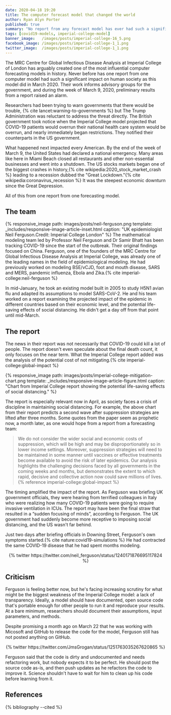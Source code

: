 ```yaml
---
date: 2020-04-18 19:20
title: The computer forecast model that changed the world
author: Ryan Alyn Porter
published: true
summary: "No report from any forecast model has ever had such a significant impact on worldwide human society"
tags: [covid19-models, imperial-college-model]
banner_image:   /images/posts/imperial-college-16_5.png
facebook_image: /images/posts/imperial-college-1_1.png
twitter_image:  /images/posts/imperial-college-1_1.png
---
```


The MRC Centre for Global Infectious Disease Analysis at Imperial College of London has arguably created one
of the most influential computer forecasting models in history.  Never before
has one report from one computer model had such a significant impact on human
society as this model did in March 2020.  Their work informs advisory groups
for the government, and during the week of March 9, 2020, preliminary results
from a report raised an alarm.

Researchers had been trying to warn governments that there would be trouble,
{% cite lancet:warning-to-governments %} but The Trump Administration was
reluctant to address the threat directly.  The British government took notice
when the Imperial College model projected that COVID-19 patients would overrun
their national health care system would be overrun, and nearly immediately
began restrictions.  They notified their counterparts in the US government.

What happened next impacted every American.  By the end of the week of
March 9, the United States had declared a national emergency.  Many areas
like here in Miami Beach closed all restaurants and other non-essential businesses
and went into a shutdown.  The US stocks markets began one of the biggest
crashes in history,{% cite wikipedia:2020_stock_market_crash %} leading to a
recession dubbed the "Great Lockdown."{% cite wikipedia:coronavirus_recession %}
It was the steepest economic downturn since the Great Depression.

All of this from one report from one forecasting model.

<h2>The team</h2>

{% responsive_image path: images/posts/neil-ferguson.png
  template: _includes/responsive-image-article-inset.html
  caption: "UK epidemiologist Neil Ferguson.Credit: Imperial College London" %}
The mathematical modeling team led by Professor Neil Ferguson and Dr Samir Bhatt
has been tracking COVID-19 since the start of the outbreak.  Their original
findings focused on China.  Ferguson, one of the founders of the MRC Centre for
Global Infectious Disease Analysis at Imperial College, was already one of the
leading names in the field of epidemiological modeling.  He had previously
worked on modeling BSE/vCJD, foot and mouth disease, SARS and MERS, pandemic influenza, Ebola and Zika.{% cite imperial-college:neil-ferguson %}

In mid-January, he took an existing model built in 2005 to study H5N1 avian
flu and adapted its assumptions to model SARS-CoV-2.  He and his team worked on
a report examining the projected impact of the epidemic in different countries
based on their economic level, and the potential life-saving effects of
social distancing.  He didn't get a day off from that point until mid-March.

<h2>The report</h2>

The news in their report was not necessarily that COVID-19 could kill a lot of
people.  The report doesn't even speculate about the final death count, it only
focuses on the near term.  What the Imperial College report added was the
analysis of the potential cost of not
mitigating.{% cite imperial-college:global-impact %}

{% responsive_image path: images/posts/imperial-college-mitigation-chart.png
  template: _includes/responsive-image-article-figure.html
  caption: "Chart from Imperial College report showing the potential
  life-saving effects of social distancing." %}

The report is especially relevant now in April, as society faces a crisis of
discipline in maintaining social distancing.  For example, the above chart
from their report predicts a second wave after suppression strategies are
lifted after three months.  Some quotes from the paper seem as prophetic now,
a month later, as one would hope from a report from a forecasting team:

<blockquote class="blockquote">
We do not consider the wider social and economic costs of suppression, which will be high and may be disproportionately so in lower income settings. Moreover, suppression strategies will need to be maintained in some manner until vaccines or effective treatments become available to avoid the risk of later epidemics. Our analysis highlights the challenging decisions faced by all governments in the coming weeks and months, but demonstrates the extent to which rapid, decisive and collective action now could save millions of lives.
<footer>{% reference imperial-college:global-impact %}</footer>
</blockquote>

The timing amplified the impact of the report.  As Ferguson was briefing
UK government officials, they were hearing from terrified colleagues in Italy
who were realizing how many COVID-19 patients were going to require invasive
ventilation in ICUs.  The report may have been the final straw that resulted
in a “sudden focusing of minds”, according to Ferguson.  The UK government
had suddenly become more receptive to imposing social distancing, and the US
wasn't far behind.

Just two days after briefing officials in Downing Street, Ferguson's own
symptoms started.{% cite nature:covid19-simulations %}  He had contracted the same COVID-19 disease that he had
spent months modeling.

<center>
{% twitter https://twitter.com/neil_ferguson/status/1240171876695117824 %}
</center>

<h2>Criticism</h2>

Ferguson is feeling better now, but he's facing increasing scrutiny for what
might be the biggest weakness of the Imperial College model: a lack of
transparency.  Ideally, a model should have documented, open source code
that's portable enough for other people to run it and reproduce your results.
At a bare minimum, researchers should document their assumptions, input
parameters, and methods.

Despite promising a month ago on March 22 that he was working with Micosoft and
GitHub to release the code for the model, Ferguson still has not posted anything
on GitHub.

<center>
{% twitter https://twitter.com/JmsGrogan/status/1251763035267620865 %}
</center>

Ferguson said that the code is dirty and undocumented and needs refactoring work,
but nobody expects it to be perfect.  He should post the source code as-is,
and then push updates as he refactors the code to improve it.  Science shouldn't
have to wait for him to clean up his code before learning from it.

<h2>References</h2>

{% bibliography --cited %}
